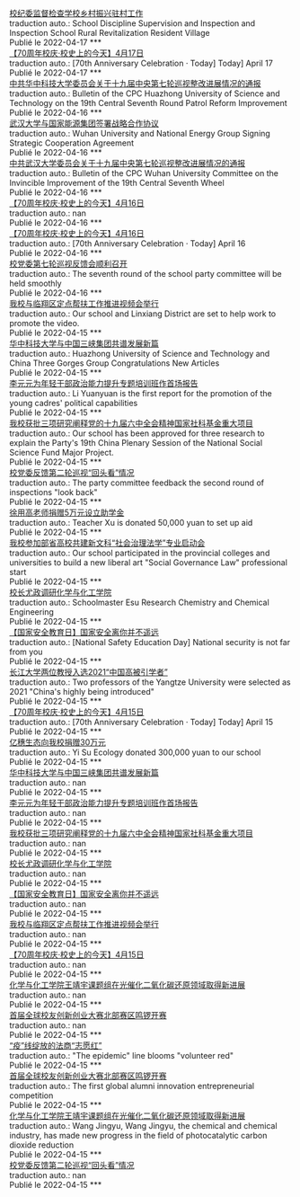 
[校纪委监督检查学校乡村振兴驻村工作](http://news.yangtzeu.edu.cn/info/1003/30510.htm) </br> traduction auto.: School Discipline Supervision and Inspection and Inspection School Rural Revitalization Resident Village </br> Publié le 2022-04-17  ***  
[【70周年校庆·校史上的今天】4月17日](http://news.hust.edu.cn/info/1002/44369.htm) </br> traduction auto.: [70th Anniversary Celebration · Today] Today] April 17 </br> Publié le 2022-04-17  ***  
[中共华中科技大学委员会关于十九届中央第七轮巡视整改进展情况的通报](http://news.hust.edu.cn/info/1002/44368.htm) </br> traduction auto.: Bulletin of the CPC Huazhong University of Science and Technology on the 19th Central Seventh Round Patrol Reform Improvement </br> Publié le 2022-04-16  ***  
[武汉大学与国家能源集团签署战略合作协议](http://news.whu.edu.cn/info/1002/66953.htm) </br> traduction auto.: Wuhan University and National Energy Group Signing Strategic Cooperation Agreement </br> Publié le 2022-04-16  ***  
[中共武汉大学委员会关于十九届中央第七轮巡视整改进展情况的通报](http://news.whu.edu.cn/info/1002/66954.htm) </br> traduction auto.: Bulletin of the CPC Wuhan University Committee on the Invincible Improvement of the 19th Central Seventh Wheel </br> Publié le 2022-04-16  ***  
[【70周年校庆·校史上的今天】4月16日](info/1002/44366.htm) </br> traduction auto.: nan </br> Publié le 2022-04-16  ***  
[【70周年校庆·校史上的今天】4月16日](http://news.hust.edu.cn/info/1002/44366.htm) </br> traduction auto.: [70th Anniversary Celebration · Today] April 16 </br> Publié le 2022-04-16  ***  
[校党委第七轮巡视反馈会顺利召开](http://news.whu.edu.cn/info/1002/66952.htm) </br> traduction auto.: The seventh round of the school party committee will be held smoothly </br> Publié le 2022-04-16  ***  
[我校与临翔区定点帮扶工作推进视频会举行](http://news.hust.edu.cn/info/1002/44356.htm) </br> traduction auto.: Our school and Linxiang District are set to help work to promote the video. </br> Publié le 2022-04-15  ***  
[华中科技大学与中国三峡集团共谱发展新篇](http://news.hust.edu.cn/info/1002/44365.htm) </br> traduction auto.: Huazhong University of Science and Technology and China Three Gorges Group Congratulations New Articles </br> Publié le 2022-04-15  ***  
[李元元为年轻干部政治能力提升专题培训班作首场报告](http://news.hust.edu.cn/info/1002/44362.htm) </br> traduction auto.: Li Yuanyuan is the first report for the promotion of the young cadres' political capabilities </br> Publié le 2022-04-15  ***  
[我校获批三项研究阐释党的十九届六中全会精神国家社科基金重大项目](http://news.hust.edu.cn/info/1002/44360.htm) </br> traduction auto.: Our school has been approved for three research to explain the Party's 19th China Plenary Session of the National Social Science Fund Major Project. </br> Publié le 2022-04-15  ***  
[校党委反馈第二轮巡视“回头看”情况](http://news.whu.edu.cn/info/1002/66950.htm) </br> traduction auto.: The party committee feedback the second round of inspections "look back" </br> Publié le 2022-04-15  ***  
[徐用高老师捐赠5万元设立助学金](http://news.yangtzeu.edu.cn/info/1003/30503.htm) </br> traduction auto.: Teacher Xu is donated 50,000 yuan to set up aid </br> Publié le 2022-04-15  ***  
[我校参加部省高校共建新文科“社会治理法学”专业启动会](http://news.yangtzeu.edu.cn/info/1003/30504.htm) </br> traduction auto.: Our school participated in the provincial colleges and universities to build a new liberal art "Social Governance Law" professional start </br> Publié le 2022-04-15  ***  
[校长尤政调研化学与化工学院](http://news.hust.edu.cn/info/1002/44359.htm) </br> traduction auto.: Schoolmaster Esu Research Chemistry and Chemical Engineering </br> Publié le 2022-04-15  ***  
[【国家安全教育日】国家安全离你并不遥远](http://news.hust.edu.cn/info/1002/44358.htm) </br> traduction auto.: [National Safety Education Day] National security is not far from you </br> Publié le 2022-04-15  ***  
[长江大学两位教授入选2021“中国高被引学者”](http://news.yangtzeu.edu.cn/info/1002/30502.htm) </br> traduction auto.: Two professors of the Yangtze University were selected as 2021 "China's highly being introduced" </br> Publié le 2022-04-15  ***  
[【70周年校庆·校史上的今天】4月15日](http://news.hust.edu.cn/info/1002/44352.htm) </br> traduction auto.: [70th Anniversary Celebration · Today] Today] April 15 </br> Publié le 2022-04-15  ***  
[亿穗生态向我校捐赠30万元](http://news.yangtzeu.edu.cn/info/1003/30509.htm) </br> traduction auto.: Yi Su Ecology donated 300,000 yuan to our school </br> Publié le 2022-04-15  ***  
[华中科技大学与中国三峡集团共谱发展新篇](info/1002/44365.htm) </br> traduction auto.: nan </br> Publié le 2022-04-15  ***  
[李元元为年轻干部政治能力提升专题培训班作首场报告](info/1002/44362.htm) </br> traduction auto.: nan </br> Publié le 2022-04-15  ***  
[我校获批三项研究阐释党的十九届六中全会精神国家社科基金重大项目](info/1002/44360.htm) </br> traduction auto.: nan </br> Publié le 2022-04-15  ***  
[校长尤政调研化学与化工学院](info/1002/44359.htm) </br> traduction auto.: nan </br> Publié le 2022-04-15  ***  
[【国家安全教育日】国家安全离你并不遥远](info/1002/44358.htm) </br> traduction auto.: nan </br> Publié le 2022-04-15  ***  
[我校与临翔区定点帮扶工作推进视频会举行](info/1002/44356.htm) </br> traduction auto.: nan </br> Publié le 2022-04-15  ***  
[【70周年校庆·校史上的今天】4月15日](info/1002/44352.htm) </br> traduction auto.: nan </br> Publié le 2022-04-15  ***  
[化学与化工学院王靖宇课题组在光催化二氧化碳还原领域取得新进展](info/1003/44354.htm) </br> traduction auto.: nan </br> Publié le 2022-04-15  ***  
[首届全球校友创新创业大赛北部赛区鸣锣开赛](info/1003/44353.htm) </br> traduction auto.: nan </br> Publié le 2022-04-15  ***  
[“疫”线绽放的法商“志愿红”](http://news.wit.edu.cn/info/1043/48651.htm) </br> traduction auto.: "The epidemic" line blooms "volunteer red" </br> Publié le 2022-04-15  ***  
[首届全球校友创新创业大赛北部赛区鸣锣开赛](http://news.hust.edu.cn/info/1003/44353.htm) </br> traduction auto.: The first global alumni innovation entrepreneurial competition </br> Publié le 2022-04-15  ***  
[化学与化工学院王靖宇课题组在光催化二氧化碳还原领域取得新进展](http://news.hust.edu.cn/info/1003/44354.htm) </br> traduction auto.: Wang Jingyu, Wang Jingyu, the chemical and chemical industry, has made new progress in the field of photocatalytic carbon dioxide reduction </br> Publié le 2022-04-15  ***  
[校党委反馈第二轮巡视“回头看”情况](info/1002/66950.htm) </br> traduction auto.: nan </br> Publié le 2022-04-15  ***  
